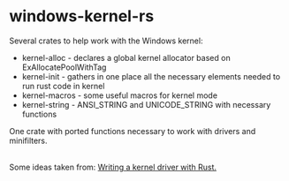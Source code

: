 # windows-kernel-rs

Several crates to help work with the Windows kernel:
- kernel-alloc - declares a global kernel allocator based on ExAllocatePoolWithTag
- kernel-init - gathers in one place all the necessary elements needed to run rust code in kernel
- kernel-macros - some useful macros for kernel mode
- kernel-string - ANSI_STRING and UNICODE_STRING with necessary functions

One crate with ported functions necessary to work with drivers and minifilters.
<br><br>

Some ideas taken from:  [Writing a kernel driver with Rust.](https://not-matthias.github.io/kernel-driver-with-rust/)
